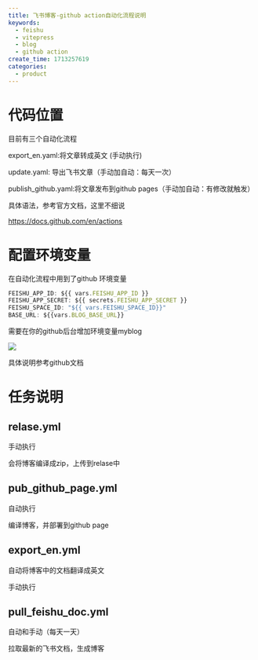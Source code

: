 ```yaml
---
title: 飞书博客-github action自动化流程说明
keywords:
  - feishu
  - vitepress
  - blog
  - github action
create_time: 1713257619
categories:
  - product
---
```



 

# 代码位置 

目前有三个自动化流程

export_en.yaml:将文章转成英文 (手动执行)

update.yaml: 导出飞书文章（手动加自动：每天一次）

publish_github.yaml:将文章发布到github pages（手动加自动：有修改就触发）

具体语法，参考官方文档，这里不细说

https://docs.github.com/en/actions

# 配置环境变量

在自动化流程中用到了github 环境变量 

```ts
FEISHU_APP_ID: ${{ vars.FEISHU_APP_ID }}
FEISHU_APP_SECRET: ${{ secrets.FEISHU_APP_SECRET }}
FEISHU_SPACE_ID: "${{ vars.FEISHU_SPACE_ID}}"
BASE_URL: ${{vars.BLOG_BASE_URL}}
```

需要在你的github后台增加环境变量myblog

<img src="/assets/X7OibIoBYoQmVAx8rjPcjhTTnxb.png" src-width="828" class="markdown-img m-auto" src-height="515" align="center"/>

具体说明参考github文档

# 任务说明

## relase.yml

手动执行

会将博客编译成zip，上传到relase中

## pub_github_page.yml

自动执行

编译博客，并部署到github page 

## export_en.yml

自动将博客中的文档翻译成英文

手动执行

## pull_feishu_doc.yml

自动和手动（每天一天）

拉取最新的飞书文档，生成博客


